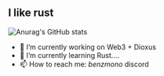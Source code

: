 ## I like rust



![Anurag's GitHub stats](https://github-readme-stats.vercel.app/api?username=mooninghnk&show_icons=true&theme=dracula)



- 🔭 I’m currently working on Web3 + Dioxus
- 🌱 I’m currently learning Rust....
- 📫 How to reach me: _benzmono_ discord

